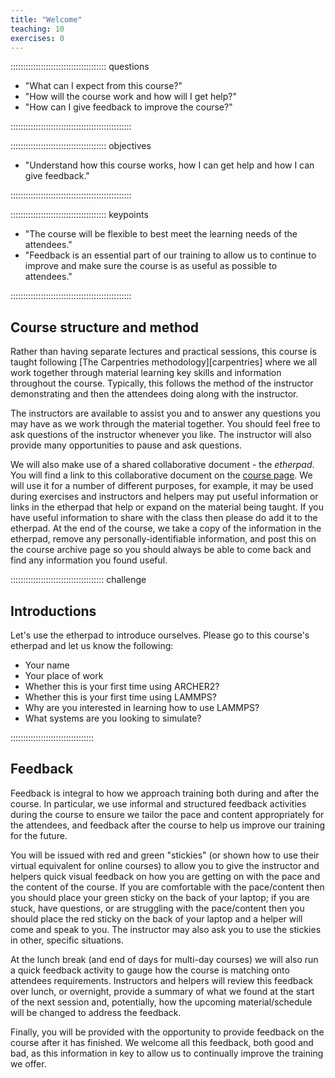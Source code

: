 ```yaml
---
title: "Welcome"
teaching: 10
exercises: 0
---
```


:::::::::::::::::::::::::::::::::::::: questions

- "What can I expect from this course?"
- "How will the course work and how will I get help?"
- "How can I give feedback to improve the course?"

::::::::::::::::::::::::::::::::::::::::::::::::

:::::::::::::::::::::::::::::::::::::: objectives

- "Understand how this course works, how I can get help and how I can give feedback."

::::::::::::::::::::::::::::::::::::::::::::::::

:::::::::::::::::::::::::::::::::::::: keypoints

- "The course will be flexible to best meet the learning needs of the attendees."
- "Feedback is an essential part of our training to allow us to continue to improve and make sure the course is as useful as possible to attendees."

::::::::::::::::::::::::::::::::::::::::::::::::

## Course structure and method

Rather than having separate lectures and practical sessions, this course is taught following [The Carpentries methodology][carpentries]
where we all work together through material learning key skills and information throughout the course.
Typically, this follows the method of the instructor demonstrating and then the attendees doing along with the instructor.

The instructors are available to assist you and to answer any questions you may have as we work through the material together.
You should feel free to ask questions of the instructor whenever you like.
The instructor will also provide many opportunities to pause and ask questions.

We will also make use of a shared collaborative document - the *etherpad*.
You will find a link to this collaborative document on the [course page](https://www.archer2.ac.uk/training/courses/251014-lammps/).
We will use it for a number of different purposes, for example,
it may be used during exercises and instructors and helpers may put useful information or links in the etherpad that help or expand on the material being taught.
If you have useful information to share with the class then please do add it to the etherpad.
At the end of the course, we take a copy of the information in the etherpad, remove any personally-identifiable information,
and post this on the course archive page so you should always be able to come back and find any information you found useful.

::::::::::::::::::::::::::::::::::::: challenge 

## Introductions

Let's use the etherpad to introduce ourselves.
Please go to this course's etherpad and let us know the following:
 - Your name
 - Your place of work
 - Whether this is your first time using ARCHER2?
 - Whether this is your first time using LAMMPS?
 - Why are you interested in learning how to use LAMMPS?
 - What systems are you looking to simulate?

:::::::::::::::::::::::::::::::::

## Feedback

Feedback is integral to how we approach training both during and after the course.
In particular, we use informal and structured feedback activities during the course to ensure we tailor the pace and content appropriately for the attendees,
and feedback after the course to help us improve our training for the future.

You will be issued with red and green "stickies" (or shown how to use their virtual equivalent for online courses)
to allow you to give the instructor and helpers quick visual feedback on how you are getting on with the pace and the content of the course.
If you are comfortable with the pace/content then you should place your green sticky on the back of your laptop;
if you are stuck, have questions, or are struggling with the pace/content then you should place the red sticky on the back of your laptop and a helper will come and speak to you.
The instructor may also ask you to use the stickies in other, specific situations.

At the lunch break (and end of days for multi-day courses) we will also run a quick feedback activity to gauge how the course is matching onto attendees requirements.
Instructors and helpers will review this feedback over lunch, or overnight, provide a summary of what we found at the start of the next session and, potentially,
how the upcoming material/schedule will be changed to address the feedback.

Finally, you will be provided with the opportunity to provide feedback on the course after it has finished.
We welcome all this feedback, both good and bad, as this information in key to allow us to continually improve the training we offer.
